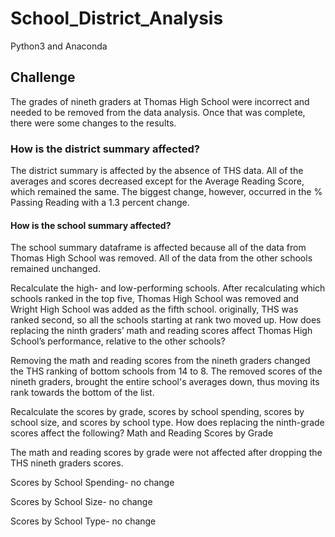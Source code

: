 # School_District_Analysis
Python3 and Anaconda
## Challenge
The grades of nineth graders at Thomas High School were incorrect and needed to be removed from the data analysis. Once that was complete, there were some changes to the results.

### How is the district summary affected?
  The district summary is affected by the absence of THS data. All of the averages and scores decreased except for the Average Reading Score, which remained the same. The biggest change, however, occurred in the % Passing Reading with a 1.3 percent change.
#### How is the school summary affected?
  The school summary dataframe is affected because all of the data from Thomas High School was removed. All of the data from the other schools remained unchanged.

Recalculate the high- and low-performing schools.
  After recalculating which schools ranked in the top five, Thomas High School was removed and Wright High School was added as the fifth school. originally, THS was ranked second, so all the schools starting at rank two moved up. 
How does replacing the ninth graders’ math and reading scores affect Thomas High School’s performance, relative to the other schools? 

  Removing the math and reading scores from the nineth graders changed the THS ranking of bottom schools from 14 to 8. The removed scores of the nineth graders, brought the entire school's averages down, thus moving its rank towards the bottom of the list. 
  
Recalculate the scores by grade, scores by school spending, scores by school size, and scores by school type.
How does replacing the ninth-grade scores affect the following?
Math and Reading Scores by Grade

  The math and reading scores by grade were not affected after dropping the THS nineth graders scores.
  
Scores by School Spending- no change

Scores by School Size- no change

Scores by School Type- no change
